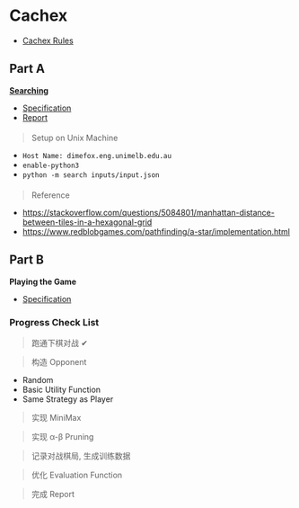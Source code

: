 # Cachex

* [Cachex Rules](spec/cachex_rule.pdf)

## Part A
[**Searching**](simple_search)
* [Specification](spec/spec_a.pdf)
* [Report](simple_search/report/report.pdf)
####
> Setup on Unix Machine
* <code>Host Name: dimefox.eng.unimelb.edu.au</code>
* <code>enable-python3</code>
* <code>python -m search inputs/input.json</code>
####
> Reference
* https://stackoverflow.com/questions/5084801/manhattan-distance-between-tiles-in-a-hexagonal-grid
* https://www.redblobgames.com/pathfinding/a-star/implementation.html


## Part B
**Playing the Game**
* [Specification](spec/spec_b.pdf)

### Progress Check List
> 跑通下棋对战 ✔

> 构造 Opponent
* Random
* Basic Utility Function
* Same Strategy as Player

> 实现 MiniMax

> 实现 α-β Pruning

> 记录对战棋局, 生成训练数据

> 优化 Evaluation Function

> 完成 Report

